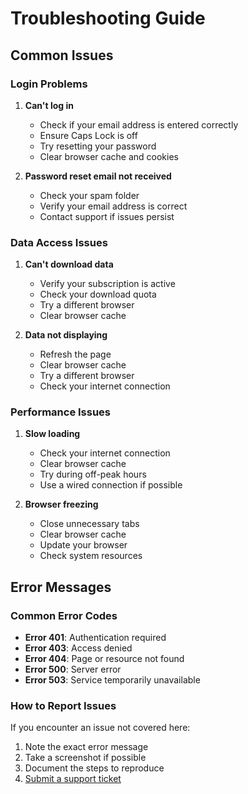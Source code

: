 # Troubleshooting Guide

## Common Issues

### Login Problems

1. **Can't log in**
   - Check if your email address is entered correctly
   - Ensure Caps Lock is off
   - Try resetting your password
   - Clear browser cache and cookies

2. **Password reset email not received**
   - Check your spam folder
   - Verify your email address is correct
   - Contact support if issues persist

### Data Access Issues

1. **Can't download data**
   - Verify your subscription is active
   - Check your download quota
   - Try a different browser
   - Clear browser cache

2. **Data not displaying**
   - Refresh the page
   - Clear browser cache
   - Try a different browser
   - Check your internet connection

### Performance Issues

1. **Slow loading**
   - Check your internet connection
   - Clear browser cache
   - Try during off-peak hours
   - Use a wired connection if possible

2. **Browser freezing**
   - Close unnecessary tabs
   - Clear browser cache
   - Update your browser
   - Check system resources

## Error Messages

### Common Error Codes

- **Error 401**: Authentication required
- **Error 403**: Access denied
- **Error 404**: Page or resource not found
- **Error 500**: Server error
- **Error 503**: Service temporarily unavailable

### How to Report Issues

If you encounter an issue not covered here:

1. Note the exact error message
2. Take a screenshot if possible
3. Document the steps to reproduce
4. [Submit a support ticket](../support/contact.md#submit-ticket)
